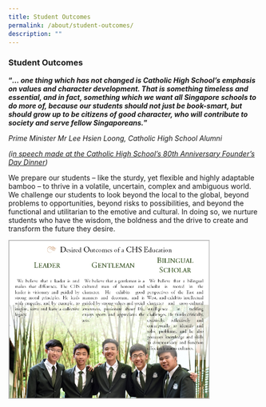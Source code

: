```yaml
---
title: Student Outcomes
permalink: /about/student-outcomes/
description: ""
---
```

### Student Outcomes

**“_… one thing which has not changed is Catholic High School’s emphasis on values and character development. That is something timeless and essential, and in fact, something which we want all Singapore schools to do more of, because our students should not just be book-smart, but should grow up to be citizens of good character, who will contribute to society and serve fellow Singaporeans._”**

_Prime Minister Mr Lee_ _Hsien_ _Loong,_ _Catholic High School Alumni_

_(i[n speech made at the Catholic High School’s 80th Anniversary Founder’s Day Dinner](https://www.youtube.com/watch?v=HJBX1WOUcjI&feature=youtu.be))_

We prepare our students – like the sturdy, yet flexible and highly adaptable bamboo – to thrive in a volatile, uncertain, complex and ambiguous world. We challenge our students to look beyond the local to the global, beyond problems to opportunities, beyond risks to possibilities, and beyond the functional and utilitarian to the emotive and cultural. In doing so, we nurture students who have the wisdom, the boldness and the drive to create and transform the future they desire.

<img src="/images/about10.png" style="width:80%">